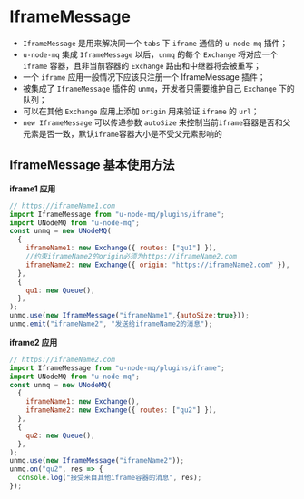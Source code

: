 # IframeMessage

- `IframeMessage` 是用来解决同一个 `tabs` 下 `iframe` 通信的 `u-node-mq` 插件；
- `u-node-mq` 集成 `IframeMessage` 以后，`unmq` 的每个 `Exchange` 将对应一个 `iframe` 容器，且非当前容器的 `Exchange` 路由和中继器将会被重写；
- 一个 `iframe` 应用一般情况下应该只注册一个 IframeMessage 插件；
- 被集成了 `IframeMessage` 插件的 `unmq`，开发者只需要维护自己 `Exchange` 下的队列；
- 可以在其他 `Exchange` 应用上添加 `origin` 用来验证 `iframe` 的 `url`；
- `new IframeMessage` 可以传递参数 `autoSize` 来控制当前`iframe`容器是否和父元素是否一致，默认`iframe`容器大小是不受父元素影响的

## IframeMessage 基本使用方法

**iframe1 应用**

```javascript
// https://iframeName1.com
import IframeMessage from "u-node-mq/plugins/iframe";
import UNodeMQ from "u-node-mq";
const unmq = new UNodeMQ(
  {
    iframeName1: new Exchange({ routes: ["qu1"] }),
    //约束iframeName2的origin必须为https://iframeName2.com
    iframeName2: new Exchange({ origin: "https://iframeName2.com" }),
  },
  {
    qu1: new Queue(),
  },
);
unmq.use(new IframeMessage("iframeName1",{autoSize:true}));
unmq.emit("iframeName2", "发送给iframeName2的消息");
```

**iframe2 应用**

```javascript
// https://iframeName2.com
import IframeMessage from "u-node-mq/plugins/iframe";
import UNodeMQ from "u-node-mq";
const unmq = new UNodeMQ(
  {
    iframeName1: new Exchange(),
    iframeName2: new Exchange({ routes: ["qu2"] }),
  },
  {
    qu2: new Queue(),
  },
);
unmq.use(new IframeMessage("iframeName2"));
unmq.on("qu2", res => {
  console.log("接受来自其他iframe容器的消息", res);
});
```
